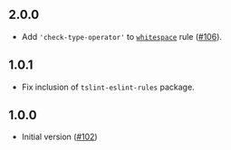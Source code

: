## 2.0.0

* Add `'check-type-operator'` to [`whitespace`][whitespace] rule ([#106](https://github.com/ymaps/codestyle/pull/106)).

## 1.0.1

* Fix inclusion of `tslint-eslint-rules` package.

## 1.0.0

* Initial version ([#102](https://github.com/ymaps/codestyle/pull/102))

[whitespace]: https://palantir.github.io/tslint/rules/whitespace/

